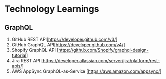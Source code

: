 # Technology Learnings

## GraphQL
1. GitHub REST API[https://developer.github.com/v3/]
2. GitHub GraphQL API[https://developer.github.com/v4/]
3. Shopify GraphQL API [https://github.com/Shopify/graphql-design-tutorial]
4. Jira REST API [https://developer.atlassian.com/server/jira/platform/rest-apis/]
5. AWS AppSync GraphQL-as-Service [https://aws.amazon.com/appsync/]
## 

